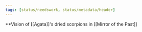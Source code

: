 ```yaml
---
tags: [status/needswork, status/metadata/header]
---
```


**Vision of [[Agata]]'s dried scorpions in [[Mirror of the Past]]

